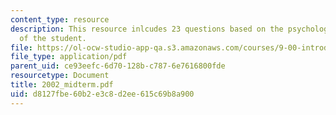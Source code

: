 ```yaml
---
content_type: resource
description: This resource inlcudes 23 questions based on the psychological understanding
  of the student.
file: https://ol-ocw-studio-app-qa.s3.amazonaws.com/courses/9-00-introduction-to-psychology-fall-2004/d8127fbe60b2e3c8d2ee615c69b8a900_2002_midterm.pdf
file_type: application/pdf
parent_uid: ce93eefc-6d70-128b-c787-6e7616800fde
resourcetype: Document
title: 2002_midterm.pdf
uid: d8127fbe-60b2-e3c8-d2ee-615c69b8a900
---
```

